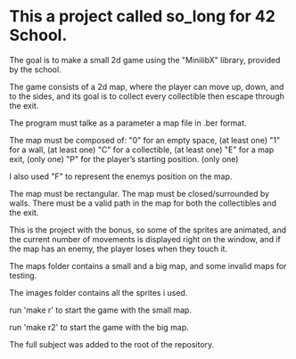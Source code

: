 This a project called so_long for 42 School.
======

The goal is to make a small 2d game using the "MinilibX" library, provided by the school.

The game consists of a 2d map, where the player can move up, down, and to the sides, and its goal is to collect every collectible then escape through the exit.

The program must talke as a parameter a map file in .ber format.

The map must be composed of:
"0" for an empty space, (at least one)
"1" for a wall, (at least one)
"C" for a collectible, (at least one)
"E" for a map exit, (only one)
"P" for the player’s starting position. (only one)

I also used "F" to represent the enemys position on the map.

The map must be rectangular.
The map must be closed/surrounded by walls.
There must be a valid path in the map for both the collectibles and the exit.

This is the project with the bonus, so some of the sprites are animated, and the current number of movements is displayed right on the window, and if the map has an enemy, the player loses when they touch it.

The maps folder contains a small and a big map, and some invalid maps for testing.

The images folder contains all the sprites i used.

run 'make r' to start the game with the small map.

run 'make r2' to start the game with the big map.

The full subject was added to the root of the repository.
